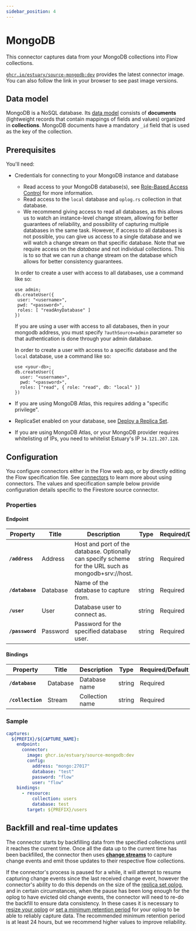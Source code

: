 ```yaml
---
sidebar_position: 4
---
```

# MongoDB

This connector captures data from your MongoDB collections into Flow collections.

[`ghcr.io/estuary/source-mongodb:dev`](https://ghcr.io/estuary/source-mongodb:dev) provides the latest connector image. You can also follow the link in your browser to see past image versions.

## Data model

MongoDB is a NoSQL database. Its [data
model](https://www.mongodb.com/docs/manual/core/data-modeling-introduction/)
consists of **documents** (lightweight records that contain mappings of fields
and values) organized in **collections**. MongoDB documents have a mandatory
`_id` field that is used as the key of the collection.

## Prerequisites

You'll need:

* Credentials for connecting to your MongoDB instance and database

    * Read access to your MongoDB database(s), see
      [Role-Based Access
      Control](https://www.mongodb.com/docs/manual/core/authorization/) for more
      information.
    * Read access to the `local` database and `oplog.rs` collection in that
      database.
    * We recommend giving access to read all databases, as this allows us to
      watch an instance-level change stream, allowing for better guarantees of
      reliability, and possibility of capturing multiple databases in the same
      task. However, if access to all databases is not possible, you can
      give us access to a single database and we will watch a change stream on
      that specific database. Note that we require access on the _database_ and
      not individual collections. This is to so that we can run a change stream on
      the database which allows for better consistency guarantees.
    
    In order to create a user with access to all databases, use a command like so:
    ```
    use admin;
    db.createUser({
     user: "<username>",
     pwd: "<password>",
     roles: [ "readAnyDatabase" ]
   })
    ```
    
    If you are using a user with access to all databases, then in your mongodb
    address, you must specify `?authSource=admin` parameter so that
    authentication is done through your admin database.

    In order to create a user with access to a specific database and the `local` database,
    use a command like so:
    
    ```
    use <your-db>;
    db.createUser({
      user: "<username>",
      pwd: "<password>",
      roles: ["read", { role: "read", db: "local" }]
    })
    ```

* If you are using MongoDB Atlas, this requires adding a "specific privilege".

* ReplicaSet enabled on your database, see [Deploy a Replica
  Set](https://www.mongodb.com/docs/manual/tutorial/deploy-replica-set/).

* If you are using MongoDB Atlas, or your MongoDB provider requires whitelisting
  of IPs, you need to whitelist Estuary's IP `34.121.207.128`.

## Configuration

You configure connectors either in the Flow web app, or by directly editing the Flow specification file.
See [connectors](../../../concepts/connectors.md#using-connectors) to learn more about using connectors. The values and specification sample below provide configuration details specific to the Firestore source connector.

### Properties

#### Endpoint

| Property                        | Title               | Description                                                                                                                                 | Type    | Required/Default           |
|---------------------------------|---------------------|---------------------------------------------------------------------------------------------------------------------------------------------|---------|----------------------------|
| **`/address`**                  | Address             | Host and port of the database. Optionally can specify scheme for the URL such as mongodb+srv://host.                                        | string  | Required                   |
| **`/database`**                 | Database            | Name of the database to capture from.                                                                         | string  | Required                   |
| **`/user`**                     | User                | Database user to connect as.                                                                                   | string  | Required                   |
| **`/password`**                 | Password            | Password for the specified database user.                                                                                                   | string  | Required                   |

#### Bindings

| Property          | Title    | Description     | Type      | Required/Default |
| -------           | ------   | ------          | --------- | --------         |
| **`/database`**   | Database | Database name   | string    | Required         |
| **`/collection`** | Stream   | Collection name | string    | Required         |

### Sample

```yaml
captures:
  ${PREFIX}/${CAPTURE_NAME}:
    endpoint:
      connector:
        image: ghcr.io/estuary/source-mongodb:dev
        config:
          address: "mongo:27017"
          database: "test"
          password: "flow"
          user: "flow"
    bindings:
      - resource:
          collection: users
          database: test
        target: ${PREFIX}/users
```

## Backfill and real-time updates

The connector starts by backfilling data from the specified collections until it
reaches the current time. Once all the data up to the current time has been
backfilled, the connector then uses [**change
streams**](https://www.mongodb.com/docs/manual/changeStreams/) to capture
change events and emit those updates to their respective flow collections.

If the connector's process is paused for a while, it will attempt to resume
capturing change events since the last received change event, however the
connector's ability to do this depends on the size of the [replica set
oplog](https://www.mongodb.com/docs/manual/core/replica-set-oplog/), and in
certain circumstances, when the pause has been long enough for the oplog to have
evicted old change events, the connector will need to re-do the backfill to
ensure data consistency. In these cases it is necessary to [resize your
oplog](https://www.mongodb.com/docs/manual/tutorial/change-oplog-size/#c.-change-the-oplog-size-of-the-replica-set-member) or
[set a minimum retention
period](https://www.mongodb.com/docs/manual/reference/command/replSetResizeOplog/#minimum-oplog-retention-period)
for your oplog to be able to reliably capture data.
The recommended minimum retention period is at least 24 hours, but we recommend
higher values to improve reliability.
